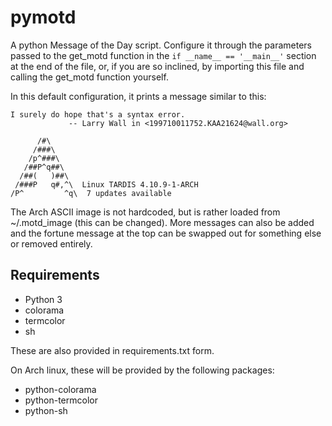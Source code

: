 # pymotd

A python Message of the Day script. Configure it through the parameters passed
to the get_motd function in the `if __name__ == '__main__'` section at the end of
the file, or, if you are so inclined, by importing this file and calling the
get_motd function yourself. 

In this default configuration, it prints a message similar to this:

```
I surely do hope that's a syntax error.
             -- Larry Wall in <199710011752.KAA21624@wall.org>

      /#\
     /###\
    /p^###\
   /##P^q##\
  /##(   )##\
 /###P   q#,^\  Linux TARDIS 4.10.9-1-ARCH 
/P^         ^q\  7 updates available 
```

The Arch ASCII image is not hardcoded, but is rather loaded from ~/.motd_image
(this can be changed). More messages can also be added and the fortune message
at the top can be swapped out for something else or removed entirely. 

## Requirements

* Python 3
* colorama
* termcolor
* sh

These are also provided in requirements.txt form.

On Arch linux, these will be provided by the following packages:

* python-colorama 
* python-termcolor 
* python-sh




